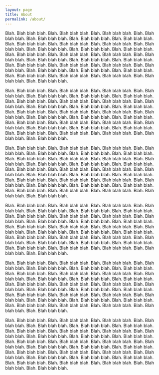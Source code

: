 ```yaml
---
layout: page
title: About
permalink: /about/
---
```


Blah. Blah blah blah. Blah. Blah blah blah. Blah. Blah blah blah. Blah. Blah blah blah. Blah. Blah blah blah. Blah. Blah blah blah. Blah. Blah blah blah. Blah. Blah blah blah. Blah. Blah blah blah. Blah. Blah blah blah. Blah. Blah blah blah. Blah. Blah blah blah. Blah. Blah blah blah. Blah. Blah blah blah. Blah. Blah blah blah. Blah. Blah blah blah. Blah. Blah blah blah. Blah. Blah blah blah. Blah. Blah blah blah. Blah. Blah blah blah. Blah. Blah blah blah. Blah. Blah blah blah. Blah. Blah blah blah. Blah. Blah blah blah. Blah. Blah blah blah. Blah. Blah blah blah. Blah. Blah blah blah. Blah. Blah blah blah. Blah. Blah blah blah. Blah. Blah blah blah. Blah. Blah blah blah. Blah. Blah blah blah. Blah. Blah blah blah. 

Blah. Blah blah blah. Blah. Blah blah blah. Blah. Blah blah blah. Blah. Blah blah blah. Blah. Blah blah blah. Blah. Blah blah blah. Blah. Blah blah blah. Blah. Blah blah blah. Blah. Blah blah blah. Blah. Blah blah blah. Blah. Blah blah blah. Blah. Blah blah blah. Blah. Blah blah blah. Blah. Blah blah blah. Blah. Blah blah blah. Blah. Blah blah blah. Blah. Blah blah blah. Blah. Blah blah blah. Blah. Blah blah blah. Blah. Blah blah blah. Blah. Blah blah blah. Blah. Blah blah blah. Blah. Blah blah blah. Blah. Blah blah blah. Blah. Blah blah blah. Blah. Blah blah blah. Blah. Blah blah blah. Blah. Blah blah blah. Blah. Blah blah blah. Blah. Blah blah blah. Blah. Blah blah blah. Blah. Blah blah blah. Blah. Blah blah blah. 

Blah. Blah blah blah. Blah. Blah blah blah. Blah. Blah blah blah. Blah. Blah blah blah. Blah. Blah blah blah. Blah. Blah blah blah. Blah. Blah blah blah. Blah. Blah blah blah. Blah. Blah blah blah. Blah. Blah blah blah. Blah. Blah blah blah. Blah. Blah blah blah. Blah. Blah blah blah. Blah. Blah blah blah. Blah. Blah blah blah. Blah. Blah blah blah. Blah. Blah blah blah. Blah. Blah blah blah. Blah. Blah blah blah. Blah. Blah blah blah. Blah. Blah blah blah. Blah. Blah blah blah. Blah. Blah blah blah. Blah. Blah blah blah. Blah. Blah blah blah. Blah. Blah blah blah. Blah. Blah blah blah. Blah. Blah blah blah. Blah. Blah blah blah. Blah. Blah blah blah. Blah. Blah blah blah. Blah. Blah blah blah. Blah. Blah blah blah. 

Blah. Blah blah blah. Blah. Blah blah blah. Blah. Blah blah blah. Blah. Blah blah blah. Blah. Blah blah blah. Blah. Blah blah blah. Blah. Blah blah blah. Blah. Blah blah blah. Blah. Blah blah blah. Blah. Blah blah blah. Blah. Blah blah blah. Blah. Blah blah blah. Blah. Blah blah blah. Blah. Blah blah blah. Blah. Blah blah blah. Blah. Blah blah blah. Blah. Blah blah blah. Blah. Blah blah blah. Blah. Blah blah blah. Blah. Blah blah blah. Blah. Blah blah blah. Blah. Blah blah blah. Blah. Blah blah blah. Blah. Blah blah blah. Blah. Blah blah blah. Blah. Blah blah blah. Blah. Blah blah blah. Blah. Blah blah blah. Blah. Blah blah blah. Blah. Blah blah blah. Blah. Blah blah blah. Blah. Blah blah blah. Blah. Blah blah blah. 

Blah. Blah blah blah. Blah. Blah blah blah. Blah. Blah blah blah. Blah. Blah blah blah. Blah. Blah blah blah. Blah. Blah blah blah. Blah. Blah blah blah. Blah. Blah blah blah. Blah. Blah blah blah. Blah. Blah blah blah. Blah. Blah blah blah. Blah. Blah blah blah. Blah. Blah blah blah. Blah. Blah blah blah. Blah. Blah blah blah. Blah. Blah blah blah. Blah. Blah blah blah. Blah. Blah blah blah. Blah. Blah blah blah. Blah. Blah blah blah. Blah. Blah blah blah. Blah. Blah blah blah. Blah. Blah blah blah. Blah. Blah blah blah. Blah. Blah blah blah. Blah. Blah blah blah. Blah. Blah blah blah. Blah. Blah blah blah. Blah. Blah blah blah. Blah. Blah blah blah. Blah. Blah blah blah. Blah. Blah blah blah. Blah. Blah blah blah. 

Blah. Blah blah blah. Blah. Blah blah blah. Blah. Blah blah blah. Blah. Blah blah blah. Blah. Blah blah blah. Blah. Blah blah blah. Blah. Blah blah blah. Blah. Blah blah blah. Blah. Blah blah blah. Blah. Blah blah blah. Blah. Blah blah blah. Blah. Blah blah blah. Blah. Blah blah blah. Blah. Blah blah blah. Blah. Blah blah blah. Blah. Blah blah blah. Blah. Blah blah blah. Blah. Blah blah blah. Blah. Blah blah blah. Blah. Blah blah blah. Blah. Blah blah blah. Blah. Blah blah blah. Blah. Blah blah blah. Blah. Blah blah blah. Blah. Blah blah blah. Blah. Blah blah blah. Blah. Blah blah blah. Blah. Blah blah blah. Blah. Blah blah blah. Blah. Blah blah blah. Blah. Blah blah blah. Blah. Blah blah blah. Blah. Blah blah blah. 
